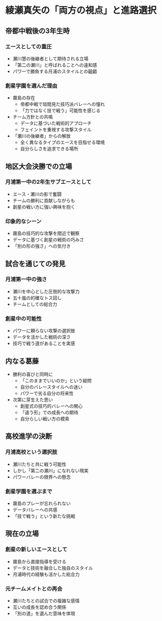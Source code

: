 # 綾瀬真矢の「両方の視点」と進路選択

## 帝都中戦後の3年生時

### エースとしての重圧
- 瀬川慧の後継者として期待される立場
- 「第二の瀬川」と呼ばれることへの違和感
- パワーで勝負する月浦のスタイルとの齟齬

### 創星学園を選んだ理由
- 霧島の存在
  - 帝都中戦で垣間見た技巧派バレーへの憧れ
  - 「力ではなく技で戦う」可能性を感じる
- チーム方針との共鳴
  - データに基づいた戦術的アプローチ
  - フェイントを重視する攻撃スタイル
- 「瀬川の後継者」からの解放
  - 全く異なるタイプのエースを目指せる環境
  - 自分らしさを追求できる場所

## 地区大会決勝での立場

### 月浦第一中の2年生サブエースとして
- エース・瀬川の影で奮闘
- チームの勝利に貢献しながらも
- 創星の戦い方に強い興味を抱く

### 印象的なシーン
- 霧島の技巧的な攻撃を間近で観察
- データに基づく創星の戦術の巧みさ
- 「別の形の強さ」への気付き

## 試合を通じての発見

### 月浦第一中の強さ
- 瀬川を中心とした圧倒的な攻撃力
- 五十嵐の的確なトス回し
- チームとしての総合力

### 創星中の可能性
- パワーに頼らない攻撃の選択肢
- データを活かした戦術の深さ
- 技巧で戦う道があることを実感

## 内なる葛藤

- 勝利の喜びと同時に
  - 「このままでいいのか」という疑問
  - 自分のバレースタイルへの迷い
  - パワーで劣る自分の将来性
- 次第に芽生えた思い
  - 創星式の技巧的バレーへの関心
  - 「違う形」での成長への期待
  - 自分らしい戦い方の模索

## 高校進学の決断

### 月浦高校という選択肢
- 瀬川たちと共に戦う可能性
- しかし「第二の瀬川」になれない現実
- パワーバレーの限界への懸念

### 創星学園を選ぶまで
- 霧島のプレーが忘れられない
- データバレーへの共感
- 「技で戦う」という新たな挑戦

## 現在の立場

### 創星の新しいエースとして
- 霧島から直接指導を受ける
- データと技術を融合した独自のスタイル
- 月浦時代の経験も活かした総合力

### 元チームメイトとの再会
- 瀬川たちとの試合での複雑な感情
- 互いの成長を認め合う関係
- 「別の道」を選んだ意味を体現